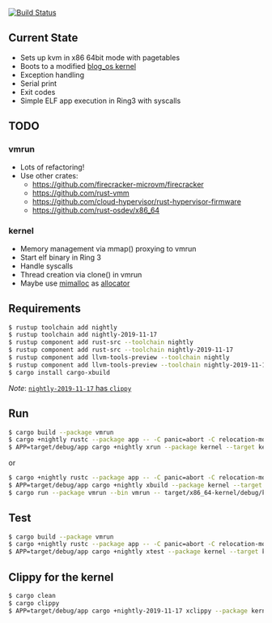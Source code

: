 [![Build Status](https://travis-ci.org/haraldh/enarx_sev_kvm_demo.svg?branch=master)](https://travis-ci.org/haraldh/enarx_sev_kvm_demo)

## Current State
* Sets up kvm in x86 64bit mode with pagetables
* Boots to a modified [blog_os kernel](https://os.phil-opp.com/)
* Exception handling
* Serial print
* Exit codes
* Simple ELF app execution in Ring3 with syscalls

## TODO
### vmrun
* Lots of refactoring!
* Use other crates:
    * https://github.com/firecracker-microvm/firecracker
    * https://github.com/rust-vmm
    * https://github.com/cloud-hypervisor/rust-hypervisor-firmware
    * https://github.com/rust-osdev/x86_64
### kernel    
* Memory management via mmap() proxying to vmrun
* Start elf binary in Ring 3
* Handle syscalls
* Thread creation via clone() in vmrun
* Maybe use [mimalloc](https://github.com/microsoft/mimalloc) as [allocator](https://github.com/purpleprotocol/mimalloc_rust) 

## Requirements

```bash
$ rustup toolchain add nightly
$ rustup toolchain add nightly-2019-11-17
$ rustup component add rust-src --toolchain nightly
$ rustup component add rust-src --toolchain nightly-2019-11-17
$ rustup component add llvm-tools-preview --toolchain nightly
$ rustup component add llvm-tools-preview --toolchain nightly-2019-11-17
$ cargo install cargo-xbuild
```

*Note*: [`nightly-2019-11-17` has `clippy`](https://rust-lang.github.io/rustup-components-history/index.html)

## Run

```bash
$ cargo build --package vmrun
$ cargo +nightly rustc --package app -- -C panic=abort -C relocation-model=static -C link-arg=-nostartfiles
$ APP=target/debug/app cargo +nightly xrun --package kernel --target kernel/x86_64-kernel.json
```

or

```bash
$ cargo +nightly rustc --package app -- -C panic=abort -C relocation-model=static -C link-arg=-nostartfiles
$ APP=target/debug/app cargo +nightly xbuild --package kernel --target kernel/x86_64-kernel.json
$ cargo run --package vmrun --bin vmrun -- target/x86_64-kernel/debug/kernel
```

## Test

```bash
$ cargo build --package vmrun
$ cargo +nightly rustc --package app -- -C panic=abort -C relocation-model=static -C link-arg=-nostartfiles
$ APP=target/debug/app cargo +nightly xtest --package kernel --target kernel/x86_64-kernel.json
```

## Clippy for the kernel

```bash
$ cargo clean
$ cargo clippy
$ APP=target/debug/app cargo +nightly-2019-11-17 xclippy --package kernel --target kernel/x86_64-kernel.json
```
